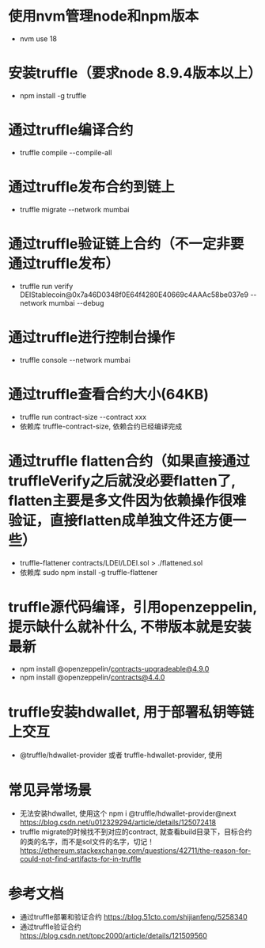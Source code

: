 # 使用nvm管理node和npm版本
- nvm use 18

# 安装truffle（要求node 8.9.4版本以上）
- npm install -g truffle

# 通过truffle编译合约
- truffle compile --compile-all

# 通过truffle发布合约到链上
- truffle migrate --network mumbai

# 通过truffle验证链上合约（不一定非要通过truffle发布）
- truffle run verify DEIStablecoin@0x7a46D0348f0E64f4280E40669c4AAAc58be037e9 --network mumbai --debug

# 通过truffle进行控制台操作
- truffle console --network mumbai

# 通过truffle查看合约大小(64KB)
- truffle run contract-size --contract xxx
- 依赖库 truffle-contract-size, 依赖合约已经编译完成

# 通过truffle flatten合约（如果直接通过truffleVerify之后就没必要flatten了, flatten主要是多文件因为依赖操作很难验证，直接flatten成单独文件还方便一些）
- truffle-flattener contracts/LDEI/LDEI.sol > ./flattened.sol
- 依赖库    sudo npm install -g truffle-flattener

# truffle源代码编译，引用openzeppelin,提示缺什么就补什么, 不带版本就是安装最新
- npm install @openzeppelin/contracts-upgradeable@4.9.0
- npm install @openzeppelin/contracts@4.4.0

# truffle安装hdwallet, 用于部署私钥等链上交互
- @truffle/hdwallet-provider  或者 truffle-hdwallet-provider, 使用

# 常见异常场景
- 无法安装hdwallet, 使用这个 npm i @truffle/hdwallet-provider@next
https://blog.csdn.net/u012329294/article/details/125072418
- truffle migrate的时候找不到对应的contract, 就查看build目录下，目标合约的类的名字，而不是sol文件的名字，切记！
https://ethereum.stackexchange.com/questions/42711/the-reason-for-could-not-find-artifacts-for-in-truffle

# 参考文档
- 通过truffle部署和验证合约   https://blog.51cto.com/shijianfeng/5258340
- 通过truffle验证合约   https://blog.csdn.net/topc2000/article/details/121509560
